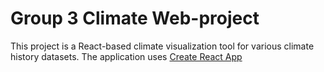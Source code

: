 # Group 3 Climate Web-project

This project is a React-based climate visualization tool for various climate history datasets. The application uses [Create React App](https://create-react-app.dev/)
